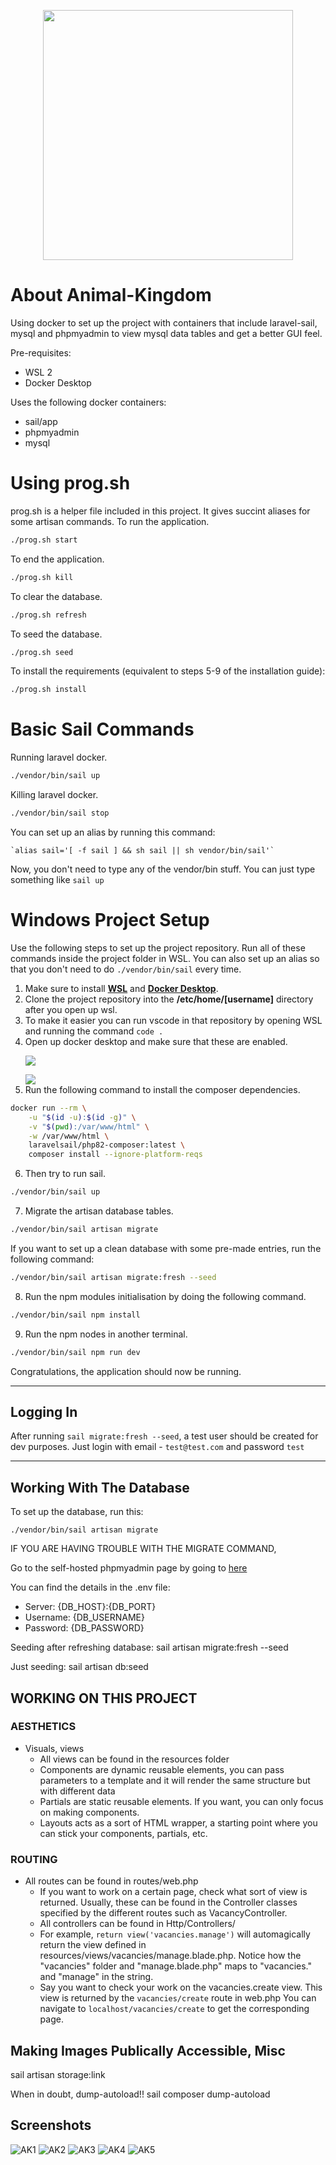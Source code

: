 <p align="center">
    <img src="https://i.ibb.co/kh1Mvgw/Logo.png" width="400" height="400"/>
</p>


# About Animal-Kingdom

Using docker to set up the project with containers that include laravel-sail, mysql and phpmyadmin to view mysql data tables and get a better GUI feel.

Pre-requisites:
- WSL 2
- Docker Desktop

Uses the following docker containers:
- sail/app
- phpmyadmin
- mysql

# Using prog.sh
prog.sh is a helper file included in this project. It gives succint aliases for some artisan commands.
To run the application.
```bash
./prog.sh start
```

To end the application.
```bash
./prog.sh kill
```

To clear the database.
```bash
./prog.sh refresh
```

To seed the database.
```bash
./prog.sh seed
```

To install the requirements (equivalent to steps 5-9 of the installation guide):
```bash
./prog.sh install
```

# Basic Sail Commands

Running laravel docker.
```bash
./vendor/bin/sail up
```

Killing laravel docker.
```bash
./vendor/bin/sail stop
```

You can set up an alias by running this command:
```
`alias sail='[ -f sail ] && sh sail || sh vendor/bin/sail'`
```

Now, you don't need to type any of the vendor/bin stuff. You can just type something like `sail up`

# Windows Project Setup

Use the following steps to set up the project repository. Run all of these commands inside the project folder in WSL. You can also set up an alias so that you don't need to do ```./vendor/bin/sail``` every time.

1. Make sure to install <a href="https://learn.microsoft.com/en-us/windows/wsl/install">**WSL**</a> and <a href="https://www.docker.com/">**Docker Desktop**</a>.
2. Clone the project repository into the **/etc/home/[username]** directory after you open up wsl.
3. To make it easier you can run vscode in that repository by opening WSL and running the command ```code .```
4. Open up docker desktop and make sure that these are enabled. <p><img src="https://i.ibb.co/ckJpCtf/Docker-Desktop-hi-Dg-Tax0-WD.png"/></p> <img src="https://i.ibb.co/9GmZT73/Docker-Desktop-k-BB1ud-Hh-W6.png"/>
5. Run the following command to install the composer dependencies. 
``` bash
docker run --rm \
    -u "$(id -u):$(id -g)" \
    -v "$(pwd):/var/www/html" \
    -w /var/www/html \
    laravelsail/php82-composer:latest \
    composer install --ignore-platform-reqs 
```
6. Then try to run sail.
``` bash
./vendor/bin/sail up
```
7. Migrate the artisan database tables.
``` bash
./vendor/bin/sail artisan migrate
```

If you want to set up a clean database with some pre-made entries, run the following command:
``` bash
./vendor/bin/sail artisan migrate:fresh --seed
```
8. Run the npm modules initialisation by doing the following command.
``` bash
./vendor/bin/sail npm install
```
9. Run the npm nodes in another terminal.
``` bash
./vendor/bin/sail npm run dev
```

Congratulations, the application should now be running.

---

## Logging In

After running `sail migrate:fresh --seed`, a test user should be created for dev purposes. Just login with email - `test@test.com` and password `test`

---

## Working With The Database

To set up the database, run this:
```
./vendor/bin/sail artisan migrate
```

IF YOU ARE HAVING TROUBLE WITH THE MIGRATE COMMAND, 

Go to the self-hosted phpmyadmin page by going to [here](http://localhost:8080)

You can find the details in the .env file:
- Server: {DB_HOST}:{DB_PORT}
- Username: {DB_USERNAME}
- Password: {DB_PASSWORD}

Seeding after refreshing database: sail artisan migrate:fresh --seed

Just seeding: sail artisan db:seed

## WORKING ON THIS PROJECT

### AESTHETICS
- Visuals, views
    - All views can be found in the resources folder
    - Components are dynamic reusable elements, you can pass parameters to a template and it will render the same structure but with different data
    - Partials are static reusable elements. If you want, you can only focus on making components.
    - Layouts acts as a sort of HTML wrapper, a starting point where you can stick your components, partials, etc.

### ROUTING
- All routes can be found in routes/web.php
    - If you want to work on a certain page, check what sort of view is returned. Usually, these can be found in the Controller classes specified by the different routes such as VacancyController.
    - All controllers can be found in Http/Controllers/
    - For example, `return view('vacancies.manage')` will automagically return the view defined in resources/views/vacancies/manage.blade.php. Notice how the "vacancies" folder and "manage.blade.php" maps to "vacancies." and "manage" in the string.
    - Say you want to check your work on the vacancies.create view. This view is returned by the `vacancies/create` route in web.php You can navigate to `localhost/vacancies/create` to get the corresponding page.

## Making Images Publically Accessible, Misc
sail artisan storage:link

When in doubt, dump-autoload!!
sail composer dump-autoload

## Screenshots
![AK1](https://github.com/sergiumereacre/animal-kingdom/assets/48417081/e4d113ec-71d3-44c3-9ba1-169bf158c25e)
![AK2](https://github.com/sergiumereacre/animal-kingdom/assets/48417081/28203679-cb3e-451c-ad86-7090ecf1db79)
![AK3](https://github.com/sergiumereacre/animal-kingdom/assets/48417081/d7c49fb6-ba12-43dd-9e9a-831066d6ad36)
![AK4](https://github.com/sergiumereacre/animal-kingdom/assets/48417081/94dfc412-5787-492b-a3d0-94c2c8d5e476)
![AK5](https://github.com/sergiumereacre/animal-kingdom/assets/48417081/9f75b20e-5632-47e3-ad5a-419951e266ed)
